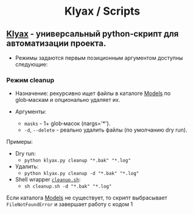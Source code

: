 <div align="center">

# Klyax / Scripts

</div>

## [Klyax](klyax.py) - универсальный python‑скрипт для автоматизации проекта.

- Режимы задаются первым позиционным аргументом доступны следующие:

### Режим cleanup

- Назначение: рекурсивно ищет файлы в каталоге [Models](./../Models) по glob‑маскам и
  опционально удаляет их.

- Аргументы:
    - `masks` - 1+ glob‑масок (nargs='*').
    - `-d`, `--delete` - реально удалить файлы (по умолчанию dry run).

Примеры:

- Dry run:
    - `python klyax.py cleanup "*.bak" "*.log"`
- Удалить:
    - `python klyax.py cleanup -d "*.bak" "*.log"`
- Shell wrapper [`cleanup.sh`](cleanup.sh):
    - `sh cleanup.sh -d "*.bak" "*.log"`

Если каталога [Models](./../Models) не существует,
то скрипт выбрасывает `FileNotFoundError` и завершает работу с кодом 1
